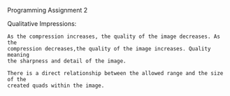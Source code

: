 Programming Assignment 2

Qualitative Impressions:
    
    As the compression increases, the quality of the image decreases. As the 
    compression decreases,the quality of the image increases. Quality meaning 
    the sharpness and detail of the image.
    
    There is a direct relationship between the allowed range and the size of the 
    created quads within the image. 